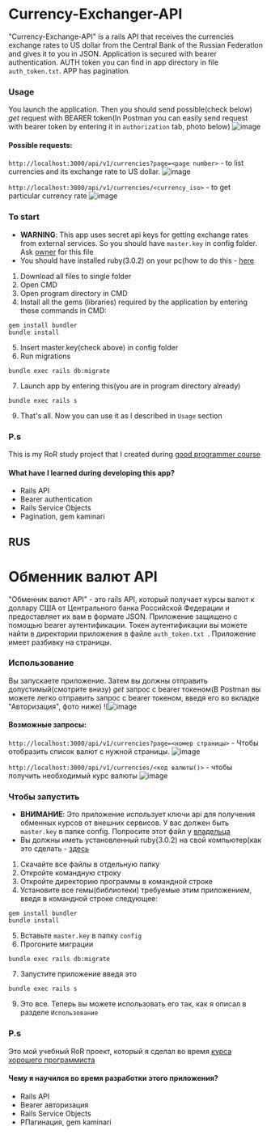 # Currency-Exchanger-API

"Currency-Exchange-API" is a rails API that receives the currencies exchange rates to US dollar from the Central Bank of the Russian Federation and gives it to you in JSON. Application is secured with bearer authentication. AUTH token you can find in app directory in file `auth_token.txt`. APP has pagination.

### Usage
You launch the application. Then you should send possible(check below) *get* request with BEARER token(In Postman you can easily send request with bearer token by entering it in `authorization` tab, photo below)
![image](https://user-images.githubusercontent.com/83035520/194614201-ee9199b6-3641-4f40-add2-d53cc0b2f1a3.png)


#### Possible requests:
`http://localhost:3000/api/v1/currencies?page=<page number>` - to list currencies and its exchange rate to US dollar.
![image](https://user-images.githubusercontent.com/83035520/194611539-da7b28c9-01f9-42ab-8877-eaa03e77702c.png)

`http://localhost:3000/api/v1/currencies/<currency_iso>` - to get particular currency rate
![image](https://user-images.githubusercontent.com/83035520/194611649-ab4e0287-31f9-4f53-969c-38dcd1fd4f64.png)


### To start

- **WARNING**: This app uses secret api keys for getting exchange rates from external services. So you should have `master.key` in config folder. Ask [owner](https://t.me/Grishchenko1) for this file
- You should have installed ruby(3.0.2) on your pc(how to do this - [here](https://www.ruby-lang.org/en/documentation/installation/)

1. Download all files to single folder
2. Open CMD
3. Open program directory in CMD
4. Install all the gems (libraries) required by the application by entering these commands in CMD:
```
gem install bundler
bundle install
```
5. Insert master.key(check above) in config folder
6. Run migrations
```
bundle exec rails db:migrate
```
7. Launch app by entering this(you are in program directory already)
```
bundle exec rails s
```
9. That's all. Now you can use it as I described in `Usage` section

### P.s
This is my RoR study project that I created during  [good programmer course](https://goodprogrammer-ru.translate.goog/rails?_x_tr_sl=auto&_x_tr_tl=en&_x_tr_hl=en&_x_tr_pto=wapp)

#### What have I learned during developing this app?
- Rails API
- Bearer authentication
- Rails Service Objects
- Pagination, gem kaminari

## RUS

# Обменник валют API

"Обменник валют API" - это rails API, который получает курсы валют к доллару США от Центрального банка Российской Федерации и предоставляет их вам в формате JSON. Приложение защищено с помощью bearer аутентификации. Токен аутентификации вы можете найти в директории приложения в файле `auth_token.txt `. Приложение имеет разбивку на страницы.

### Использование
Вы запускаете приложение. Затем вы должны отправить допустимый(смотрите внизу) *get* запрос с bearer токеном(В Postman вы можете легко отправить запрос с bearer токеном, введя его во вкладке "Авторизация", фото ниже)
![![image](https://userimages.githubusercontent.com/83035520/194614201-ee9199b6-3641-4f40-add2-d53cc0b2f1a3.png)


#### Возможные запросы:
`http://localhost:3000/api/v1/currencies?page=<номер страницы>` - Чтобы отобразить список валют с нужной страницы.
![image](https://user-images.githubusercontent.com/83035520/194611539-da7b28c9-01f9-42ab-8877-eaa03e77702c.png)

`http://localhost:3000/api/v1/currencies/<код валюты()>` - чтобы получить необходимый курс валюты
![image](https://user-images.githubusercontent.com/83035520/194611649-ab4e0287-31f9-4f53-969c-38dcd1fd4f64.png)


### Чтобы запустить

- **ВНИМАНИЕ**: Это приложение использует ключи api для получения обменных курсов от внешних сервисов. У вас должен быть `master.key` в папке config. Попросите этот файл у [владельца](https://t.me/Grishchenko1) 
- Вы должны иметь установленный ruby(3.0.2) на свой компьютер(как это сделать - [здесь](https://www.ruby-lang.org/en/documentation/installation/)

1. Скачайте все файлы в отдельную папку
2. Откройте командную строку
3. Откройте директорию программы в командной строке
4. Установите все гемы(библиотеки) требуемые этим приложением, введя в командной строке следующее:
```
gem install bundler
bundle install
```
5. Вставьте `master.key` в папку `config`
6. Прогоните миграции
```
bundle exec rails db:migrate
```
7. Запустите приложение введя это
```
bundle exec rails s
```
9. Это все. Теперь вы можете использовать его так, как я описал в разделе `Использование`

### P.s
Это мой учебный RoR проект, который я сделал во время [курса хорошего программиста](https://goodprogrammer-ru.translate.goog/rails?_x_tr_sl=auto&_x_tr_tl=en&_x_tr_hl=en&_x_tr_pto=wapp)

#### Чему я научился во время разработки этого приложения?
- Rails API
- Bearer авторизация
- Rails Service Objects
- PПагинация, gem kaminari
